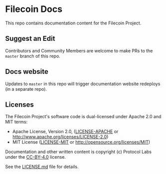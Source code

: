 # Filecoin Docs

This repo contains documentation content for the Filecoin Project.

## Suggest an Edit

Contributors and Community Members are welcome to make PRs to the `master` branch of this repo.

## Docs website

Updates to `master` in this repo will trigger documentation website redeploys (in a separate repo).


## Licenses

The Filecoin Project's software code is dual-licensed under Apache 2.0 and MIT terms:

- Apache License, Version 2.0, ([LICENSE-APACHE](LICENSE-APACHE) or http://www.apache.org/licenses/LICENSE-2.0)
- MIT License ([LICENSE-MIT](LICENSE-MIT) or http://opensource.org/licenses/MIT)

Documentation and other written content is copyright (c) Protocol Labs under the [CC-BY-4.0](https://creativecommons.org/licenses/by/4.0/) license.

See the [LICENSE.md](LICENSE.md) file for details.


